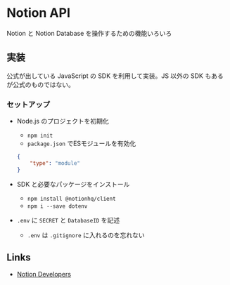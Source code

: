 # Notion API
Notion と Notion Database を操作するための機能いろいろ

## 実装
公式が出している JavaScript の SDK を利用して実装。JS 以外の SDK もあるが公式のものではない。

### セットアップ

- Node.js のプロジェクトを初期化
    - `npm init`
    - `package.json` でESモジュールを有効化

    ```package.json
    {
        "type": "module"
    }
    ```

- SDK と必要なパッケージをインストール
    - `npm install @notionhq/client`
    - `npm i --save dotenv`
- `.env` に `SECRET` と `DatabaseID` を記述
    - `.env` は `.gitignore` に入れるのを忘れない


## Links

- [Notion Developers](https://developers.notion.com/)